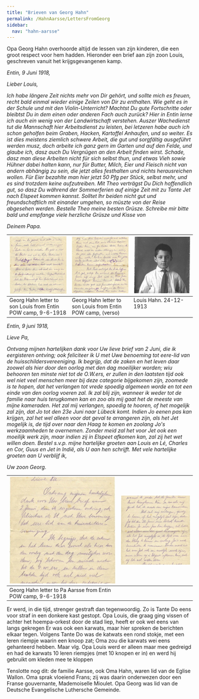 ```yaml
---
title: "Brieven van Georg Hahn"
permalink: /HahnAarsse/LettersFromGeorg
sidebar:
  nav: "hahn-aarsse"
---
```


Opa Georg Hahn overhoorde altijd de lessen van zijn kinderen, die een groot respect voor hem hadden. Hieronder een brief aan zijn zoon Louis, geschreven vanuit het krijgsgevangenen kamp.

_Entin, 9 Juni 1918,_

_Lieber Louis,_

_Ich habe längere Zeit nichts mehr von Dir gehört, und sollte mich es freuen, recht bald einmal wieder einige Zeilen von Dir zu enthalten. Wie geht es in der Schule und mit den Violin-Unterricht? Machtst Du gute Fortschritte oder bleibtst Du in dem einen oder anderen Fach auch zurück? Hier in Entin lerne ich auch ein wenig von der Landwirtschaft verstehen. Auszer Wachedienst tut die Mannschaft hier Arbeitsdienst zu leisten, bei letzeren habe auch ich schon geholfen beim Graben, Hacken, Kartoffel Anhaufen, und so weiter. Es ist dies meistens ziemlich schwere Arbeit, die gut und sorgfältig ausgeführt werden musz, doch arbeite ich ganz gern im Garten und auf den Felde, und glaube ich, dasz auch Du Vergnügen an den Arbeit finden wirst. Schade, dasz man diese Arbeiten nicht für sich selbst thun, und etwas Vieh sowie Hühner dabei halten kann, nur für Butter, Milch, Eier und Fleisch nicht van andern abhängig zu sein, die jetzt alles festhalten und nichts herausreichen wollen. Für Eier bezahlte man hier jetzt 50 Pfg per Stück, selbst mehr, und es sind trotzdem keine aufzutreiben. Mit Theo verträgst Du Dich hoffendlich gut, so dasz Du während der Sommerferien auf einige Zeit mit zu Tante Jet nach Elspeet kommen kannst. Solltet lhr beiden nicht gut und freundschaftlich mit einander umgehen, so müszte von der Reise abgesehen werden. Bestelle Theo meine besten Grüsze. Schreibe mir bitte bald und empfange viele herzliche Grüsze und Kisse von_

_Deinem Papa._


|[![georg_hahn_letter_1918a](/assets/images/HahnAarsse/small/georg_hahn_letter_1918a.jpg)](/assets/images/HahnAarsse/full/georg_hahn_letter_1918a.jpg)|[![georg_hahn_letter_1918b](/assets/images/HahnAarsse/small/georg_hahn_letter_1918b.jpg)](/assets/images/HahnAarsse/full/georg_hahn_letter_1918b.jpg)|[![louis_hahn_1913](/assets/images/HahnAarsse/small/louis_hahn_1913.jpg)](/assets/images/HahnAarsse/full/louis_hahn_1913.jpg)|
| --- | --- | --- |
| Georg Hahn letter to son Louis from Entin POW camp, 9-6-1918 | Georg Hahn letter to son Louis from Entin POW camp, (verso) | Louis Hahn. 24-12-1913 &nbsp; &nbsp; &nbsp; &nbsp; &nbsp; &nbsp; &nbsp; &nbsp; &nbsp; &nbsp; &nbsp; &nbsp; &nbsp; &nbsp; &nbsp; &nbsp; &nbsp; &nbsp; &nbsp; &nbsp; &nbsp; &nbsp; &nbsp; &nbsp; &nbsp; &nbsp; &nbsp; &nbsp; &nbsp; &nbsp; &nbsp; &nbsp; &nbsp; &nbsp; |

_Entin, 9 juni 1918,_

_Lieve Pa,_

_Ontvang mijnen hartelijken dank voor Uw lieve brief van 2 Juni, die ik eergisteren ontving; ook feliciteer ik U met Uwe benoeming tot eere-lid van de huisschildersvereeniging. Ik begrijp, dat de zaken en het leven daar zoowel als hier door den oorlog met den dag moeilijker worden; wiu behooren ten minste niet tot de O.W.ers, er zullen in den laatsten tijd ook wel niet veel menschen meer bij deze categorie bijgekomen zijn, zoomede is te hopen, dat het verlangen tot vrede spoedig algemeen worde en tot een einde van den oorlog voeren zal. Ik zal blij zijn, wanneer ik weder tot de familie naar huis terugkomen kan en zoo als mij gaat het de meeste van mijne kameraden. Het zal mij verlangen, spoedig te hooren, of het mogelijk zal zijn, dat Jo tot den 23e Juni naar Lübeck komt. Indien Jo eenen pas kan krijgen, zal het wel alleen voor dat geval te arrangeren zijn, als het Jet mogelijk is, de tijd over naar den Haag te komen en zoolang Jo's werkzaamheden te overnemen. Zonder meid zal het voor Jet ook een moeilijk werk zijn, maar indien zij in Elspeet afkomen kan, zal zij het wet willen doen. Bestel s.v.p. mijne hartelijke groeten aan Louis en Lé, Charles en Cor, Guus en Jet in Indië, als U aan hen schrijft. Met vele hartelijke groeten aan U verblijf ik,_

_Uw zoon Georg._

|[![georg_hahn_letter_1918c](/assets/images/HahnAarsse/small/georg_hahn_letter_1918c.jpg)](/assets/images/HahnAarsse/full/georg_hahn_letter_1918c.jpg)|[![georg_hahn_letter_1918d](/assets/images/HahnAarsse/small/georg_hahn_letter_1918d.jpg)](/assets/images/HahnAarsse/full/georg_hahn_letter_1918d.jpg)|
| --- | --- |
| Georg Hahn letter to Pa Aarsse from Entin POW camp, 9-6-1918 |

Er werd, in die tijd, strenger gestraft dan tegenwoordig. Zo is Tante Do eens voor straf in een donkere kast gestopt. Opa Louis, die graag ging vissen of achter het hoempa-orkest door de stad liep, heeft er ook wel eens van langs gekregen Er was ook een karwats, maar hier spreken de berichten elkaar tegen. Volgens Tante Do was de katwats een rond stokje, met een leren riempje waarin een knoop zat; Oma zou die karwats wei eens gehanteerd hebben. Maar vlg. Opa Louis werd er alleen maar mee gedreigd en had de karwats 10 leren riempjes (met 10 knopen er in) en werd hij gebruikt om kleden mee te kloppen

Tenslotte nog dit: de familie Aarsse, ook Oma Hahn, waren lid van de Eglise Wallon. Oma sprak vloeiend Frans; zij was daarin onderwezen door een Franse gouvernante, Mademoiselle Mioulet. Opa Georg was lid van de Deutsche Evangelische Luthersche Gemeinde.
